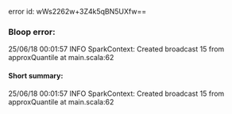 error id: wWs2262w+3Z4k5qBN5UXfw==
### Bloop error:

25/06/18 00:01:57 INFO SparkContext: Created broadcast 15 from approxQuantile at main.scala:62
#### Short summary: 

25/06/18 00:01:57 INFO SparkContext: Created broadcast 15 from approxQuantile at main.scala:62